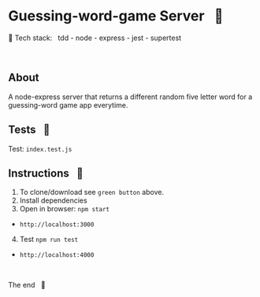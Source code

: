 # Guessing-word-game Server &nbsp; :name_badge:

:baggage_claim: Tech stack: &nbsp; tdd - node - express - jest - supertest

<br/>

## About

A node-express server that returns a different random five letter word for a guessing-word game app everytime.

## Tests &nbsp; :traffic_light:

Test: `index.test.js`

## Instructions &nbsp; :pill:

1. To clone/download see `green button` above.
2. Install dependencies
3. Open in browser: `npm start`

- `http://localhost:3000`

4. Test `npm run test`

- `http://localhost:4000`

<br />

The end &nbsp; :100:

